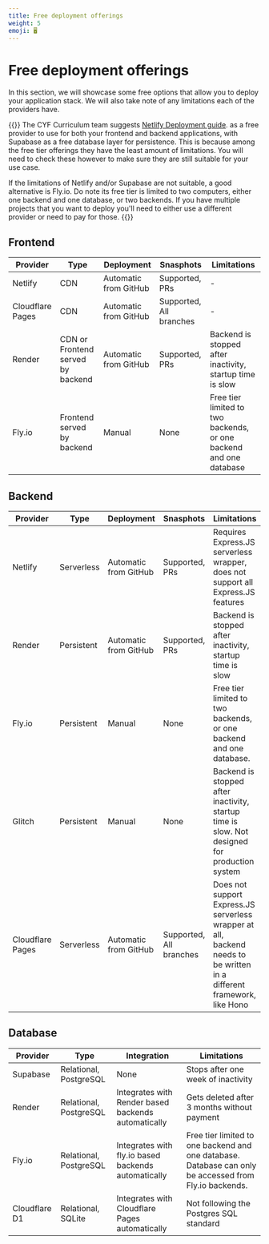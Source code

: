 ```yaml
---
title: Free deployment offerings
weight: 5
emoji: 🖥️
---
```


# Free deployment offerings

In this section, we will showcase some free options that allow you to deploy your application stack. We will also take note of any limitations each of the providers have.

{{<note type="note" title="TL;DR">}}
The CYF Curriculum team suggests [Netlify Deployment guide](../deployment/netlify/index.md). as a free provider to use for both your frontend and backend applications, with Supabase as a free database layer for persistence. This is because among the free tier offerings they have the least amount of limitations. You will need to check these however to make sure they are still suitable for your use case.

If the limitations of Netlify and/or Supabase are not suitable, a good alternative is Fly.io. Do note its free tier is limited to two computers, either one backend and one database, or two backends. If you have multiple projects that you want to deploy you'll need to either use a different provider or need to pay for those.
{{</note>}}

## Frontend

| Provider         | Type                              | Deployment            | Snasphots               | Limitations                                                        |
| ---------------- | --------------------------------- | --------------------- | ----------------------- | ------------------------------------------------------------------ |
| Netlify          | CDN                               | Automatic from GitHub | Supported, PRs          | -                                                                  |
| Cloudflare Pages | CDN                               | Automatic from GitHub | Supported, All branches | -                                                                  |
| Render           | CDN or Frontend served by backend | Automatic from GitHub | Supported, PRs          | Backend is stopped after inactivity, startup time is slow          |
| Fly.io           | Frontend served by backend        | Manual                | None                    | Free tier limited to two backends, or one backend and one database |

## Backend

| Provider         | Type       | Deployment            | Snasphots               | Limitations                                                                                                            |
| ---------------- | ---------- | --------------------- | ----------------------- | ---------------------------------------------------------------------------------------------------------------------- |
| Netlify          | Serverless | Automatic from GitHub | Supported, PRs          | Requires Express.JS serverless wrapper, does not support all Express.JS features                                       |
| Render           | Persistent | Automatic from GitHub | Supported, PRs          | Backend is stopped after inactivity, startup time is slow                                                              |
| Fly.io           | Persistent | Manual                | None                    | Free tier limited to two backends, or one backend and one database.                                                    |
| Glitch           | Persistent | Manual                | None                    | Backend is stopped after inactivity, startup time is slow. Not designed for production system                          |
| Cloudflare Pages | Serverless | Automatic from GitHub | Supported, All branches | Does not support Express.JS serverless wrapper at all, backend needs to be written in a different framework, like Hono |

## Database

| Provider      | Type                   | Integration                                         | Limitations                                                                                            |
| ------------- | ---------------------- | --------------------------------------------------- | ------------------------------------------------------------------------------------------------------ |
| Supabase      | Relational, PostgreSQL | None                                                | Stops after one week of inactivity                                                                     |
| Render        | Relational, PostgreSQL | Integrates with Render based backends automatically | Gets deleted after 3 months without payment                                                            |
| Fly.io        | Relational, PostgreSQL | Integrates with fly.io based backends automatically | Free tier limited to one backend and one database. Database can only be accessed from Fly.io backends. |
| Cloudflare D1 | Relational, SQLite     | Integrates with Cloudflare Pages automatically      | Not following the Postgres SQL standard                                                                |
